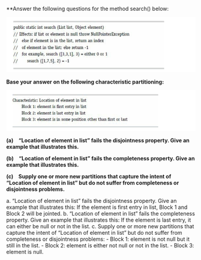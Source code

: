 **Answer the following questions for the method search() below:

![image](https://raw.githubusercontent.com/RonLeader/formdangnhap/master/6.1.2.png)

**Base your answer on the following characteristic partitioning:**

![image](https://github.com/RonLeader/formdangnhap/blob/master/6.1.2.1.png)

**(a) “Location of element in list” fails the disjointness property. Give
an example that illustrates this.**

**(b) “Location of element in list” fails the completeness property.
Give an example that illustrates this.**

**(c) Supply one or more new partitions that capture the intent of
“Location of element in list” but do not suffer from
completeness or disjointness problems.**

a. “Location of element in list” fails the disjointness property. Give an example that illustrates this:
    If the element is first entry in list, Block 1 and Block 2 will be jointed.
b. “Location of element in list” fails the completeness property. Give an example that illustrates this:
    If the element is last entry, it can either be null or not in the list.
c. Supply one or more new partitions that capture the intent of “Location of element in list” but do not suffer from completeness or disjointness problems:
    - Block 1: element is not null but it still in the list.
    - Block 2: element is either not null or not in the list.
    - Block 3: element is null.

